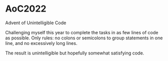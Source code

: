 # AoC2022

Advent of Unintelligible Code

Challenging myself this year to complete the tasks in as few lines of code as possible. Only rules: no colons or semicolons to group statements in one line, and no excessively long lines.

The result is unintelligible but hopefully somewhat satisfying code.